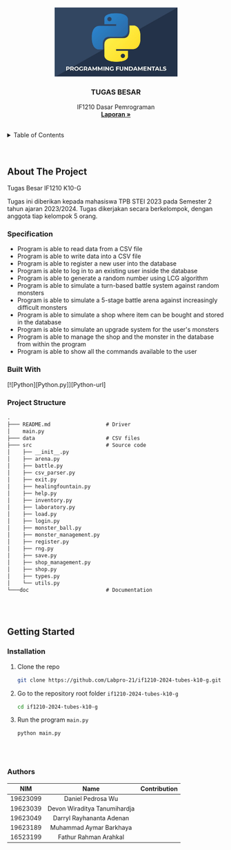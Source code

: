 <!-- LOGO -->
<br />
<div align="center">
  <a href="https://github.com/Labpro-21/if1210-2024-tubes-k10-g">
    <img src="public/logo.png" alt="Logo" width="285" height="160">
  </a>

  <h3 align="center">TUGAS BESAR</h3>

  <p align="center">
    IF1210 Dasar Pemrograman
    <br />
    <a href="https://github.com/Labpro-21/if1210-2024-tubes-k10-g/tree/main/doc"><strong>Laporan »</strong></a>
    <br />
    <br />
  </p>
</div>

<!-- TABLE OF CONTENTS -->
<details>
  <summary>Table of Contents</summary>
  <ol>
    <li>
        <a href="#about-the-project">About The Project</a>
        <ul>
            <li><a href="#specification">Specification</a></li>
            <li><a href="#built-with">Built With</a></li>
            <li><a href="#project-structure">Project Structure</a></li>
        </ul>
    </li>
    <li>
        <a href="#getting-started">Getting Started</a>
        <ul>
            <li><a href="#installation">Installation</a></li>
        </ul>
    </li>
    <li>
        <a href="#authors">Author</a>
    </li>
  </ol>
</details>
<br/>
<br/>

<!-- ABOUT THE PROJECT -->
## About The Project

Tugas Besar IF1210 K10-G

Tugas ini diberikan kepada mahasiswa TPB STEI 2023 pada Semester 2 tahun ajaran 2023/2024. Tugas dikerjakan secara berkelompok, dengan anggota tiap kelompok 5 orang.

### Specification

* Program is able to read data from a CSV file
* Program is able to write data into a CSV file
* Program is able to register a new user into the database
* Program is able to log in to an existing user inside the database
* Program is able to generate a random number using LCG algorithm
* Program is able to simulate a turn-based battle system against random monsters
* Program is able to simulate a 5-stage battle arena against increasingly difficult monsters
* Program is able to simulate a shop where item can be bought and stored in the database
* Program is able to simulate an upgrade system for the user's monsters
* Program is able to manage the shop and the monster in the database from within the program
* Program is able to show all the commands available to the user

### Built With
[![Python][Python.py]][Python-url]

### Project Structure
```ssh
.
├─── README.md                  # Driver
│    main.py                    
├─── data                       # CSV files
├─── src                        # Source code
│    ├── __init__.py
│    ├── arena.py
│    ├── battle.py
│    ├── csv_parser.py
│    ├── exit.py
│    ├── healingfountain.py
│    ├── help.py
│    ├── inventory.py
│    ├── laboratory.py
│    ├── load.py
│    ├── login.py
│    ├── monster_ball.py
│    ├── monster_management.py
│    ├── register.py
│    ├── rng.py
│    ├── save.py
│    ├── shop_management.py
│    ├── shop.py
│    ├── types.py
│    └── utils.py
└───doc                         # Documentation
```
<br/>
<br/>

<!-- GETTING STARTED -->
## Getting Started

### Installation
1. Clone the repo
   ```sh
   git clone https://github.com/Labpro-21/if1210-2024-tubes-k10-g.git
   ```
2. Go to the repository root folder `if1210-2024-tubes-k10-g`
   ```sh
   cd if1210-2024-tubes-k10-g
   ```
3. Run the program `main.py`
   ```sh
   python main.py
   ```
<br/>
<br/>

<!-- AUTHOR -->
### Authors

| NIM | Name | Contribution |
| :---: | :---: | :---: |
| 19623099 | Daniel Pedrosa Wu | 
| 19623039 | Devon Wiraditya Tanumihardja | 
| 19623049 | Darryl Rayhananta Adenan | 
| 19623189 | Muhammad Aymar Barkhaya | 
| 16523199 | Fathur Rahman Arahkal | 
